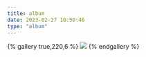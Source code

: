 ```yaml
---
title: album
date: 2023-02-27 10:50:46
type: "album"
---
```


<!-- 
<div class="gallery-group-main">
{% galleryGroup 'travel' 'Record travel' '../photo/scenery' https://s3.bmp.ovh/imgs/2023/02/27/23632bb0f1fc96ed.jpg %}
{% galleryGroup 'Crina' 'Record me' '../photo/crina' https://s3.bmp.ovh/imgs/2023/02/27/17f20e4f38997934.jpg %}

</div>
 -->
{% gallery true,220,6 %}
![](https://s3.bmp.ovh/imgs/2023/02/27/23632bb0f1fc96ed.jpg)
{% endgallery %}
